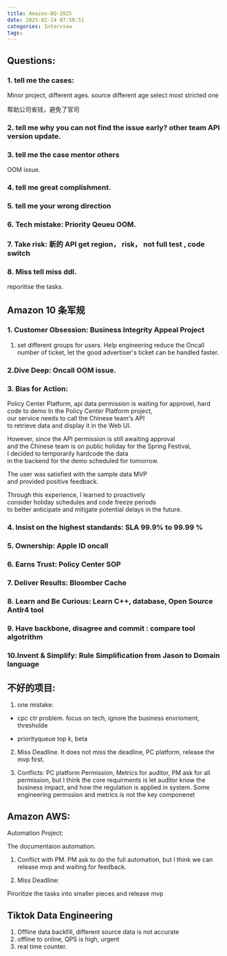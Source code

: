 ```yaml
---
title: Amazon-BQ-2025
date: 2025-02-14 07:50:51
categories: Interview
tags:
---
```



## Questions:
### 1. tell me the cases:

Minor project, different ages. source different age select most stricted one

帮助公司省钱，避免了官司

### 2. tell me why you can not find the issue early? other team API version update.

### 3. tell me the case mentor others
OOM issue.

### 4. tell me great complishment.

### 5. tell me your wrong direction


### 6. Tech mistake: Priority Qeueu OOM.


### 7. Take risk: 新的 API get region， risk， not full test  , code switch

### 8. Miss tell miss ddl.
reporitise the tasks. 

## Amazon 10 条军规
### 1. Customer Obsession: Business Integrity Appeal Project

1. set different groups for users. 
Help engineering reduce the Oncall number of ticket, let the good advertiser's ticket can be handled faster.

### 2.Dive Deep: Oncall OOM issue.

### 3. Bias for Action: 
Policy Center Platform, api data permission is waiting for approvel, hard code to demo
In the Policy Center Platform project,  
our service needs to call the Chinese team's API  
to retrieve data and display it in the Web UI.  

However, since the API permission is still awaiting approval  
and the Chinese team is on public holiday for the Spring Festival,  
I decided to temporarily hardcode the data  
in the backend for the demo scheduled for tomorrow.  

The user was satisfied with the sample data MVP  
and provided positive feedback.  

Through this experience, I learned to proactively  
consider holiday schedules and code freeze periods  
to better anticipate and mitigate potential delays in the future.

### 4. Insist on the highest standards: SLA 99.9% to 99.99 %
### 5. Ownership: Apple ID oncall
### 6. Earns Trust: Policy Center SOP
### 7. Deliver Results: Bloomber Cache
### 8. Learn and Be Curious: Learn C++, database, Open Source Antlr4 tool
### 9. Have backbone, disagree and commit : compare tool algotrithm
### 10.Invent & Simplify: Rule Simplification from Jason to Domain language

## 不好的项目:
1. one mistake:
* cpc ctr problem. focus on tech, ignore the business envrioment, thresholde 

* priorityqueue top k, beta

2. Miss Deadline. It does not miss the deadline, PC platform, release the mvp first.

3. Conflicts:   PC platform Permission, Metrics for auditor, PM ask for all permission, but I think the core requirments is let auditor know the business impact, and how the regulation is applied in system. Some engineering permssion and metrics is not the key componenet

## Amazon AWS:
Automation Project:

The documentaion automation.

1. Conflict with PM. 
PM ask to do the full automation, but I think we can release mvp and waiting for feedback.

2. Miss Deadline:

Piroritize the tasks into smaller pieces and release mvp


## Tiktok Data Engineering 

1. Offline data backfill, different source data is not accurate
2. offline to online, QPS is high, urgent
3. real time counter.
